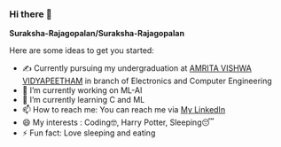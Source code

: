 ### Hi there 👋


**Suraksha-Rajagopalan/Suraksha-Rajagopalan** 

Here are some ideas to get you started:
- ✍️ Currently pursuing my undergraduation at
<a href="https://amrita.edu/campus/amritapuri/" target="_main">AMRITA VISHWA VIDYAPEETHAM</a> in branch of Electronics and Computer Engineering 
- 🔭 I’m currently working on ML-AI
- 🌱 I’m currently learning C and ML
- 📫 How to reach me: You can reach me via
<a href="https://www.linkedin.com/in/suraksha-rajagopalan-9769891b7/" target="_main">My LinkedIn</a>
- 😄 My interests : Coding🤓, Harry Potter, Sleeping😴
- ⚡ Fun fact: Love sleeping and eating 


